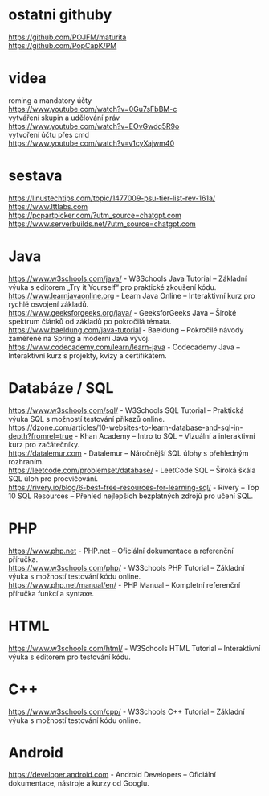 # ostatni githuby
https://github.com/POJFM/maturita<br/>
https://github.com/PopCapK/PM<br/>

# videa
roming a mandatory účty  <br/>
  https://www.youtube.com/watch?v=0Gu7sFbBM-c <br/>
vytváření skupin a udělování práv <br/>
  https://www.youtube.com/watch?v=EOvGwdq5R9o<br/>
vytvoření účtu přes cmd<br/>
  https://www.youtube.com/watch?v=v1cyXajwm40<br/>

  # sestava
  https://linustechtips.com/topic/1477009-psu-tier-list-rev-161a/ <br/>
  https://www.lttlabs.com<br/>
  https://pcpartpicker.com/?utm_source=chatgpt.com<br/>
  https://www.serverbuilds.net/?utm_source=chatgpt.com<br/>
  
  # Java
  https://www.w3schools.com/java/ - W3Schools Java Tutorial – Základní výuka s editorem „Try it Yourself“ pro praktické zkoušení kódu.<br/>
      https://www.learnjavaonline.org - Learn Java Online – Interaktivní kurz pro rychlé osvojení základů.<br/>
      https://www.geeksforgeeks.org/java/ - GeeksforGeeks Java – Široké spektrum článků od základů po pokročilá témata.<br/>
      https://www.baeldung.com/java-tutorial - Baeldung – Pokročilé návody zaměřené na Spring a moderní Java vývoj.<br/>
      https://www.codecademy.com/learn/learn-java - Codecademy Java – Interaktivní kurz s projekty, kvízy a certifikátem.​<br/>
      
  # Databáze / SQL
  https://www.w3schools.com/sql/ - W3Schools SQL Tutorial – Praktická výuka SQL s možností testování příkazů online.<br/>
      https://dzone.com/articles/10-websites-to-learn-database-and-sql-in-depth?fromrel=true - Khan Academy – Intro to SQL – Vizuální a interaktivní kurz pro začátečníky.<br/>
      https://datalemur.com - Datalemur – Náročnější SQL úlohy s přehledným rozhraním.<br/>
      https://leetcode.com/problemset/database/ - LeetCode SQL – Široká škála SQL úloh pro procvičování.<br/>
      https://rivery.io/blog/6-best-free-resources-for-learning-sql/ - Rivery – Top 10 SQL Resources – Přehled nejlepších bezplatných zdrojů pro učení SQL.<br/>


  # PHP
  https://www.php.net - PHP.net – Oficiální dokumentace a referenční příručka.<br/>
      https://www.w3schools.com/php/ - W3Schools PHP Tutorial – Základní výuka s možností testování kódu online.<br/>
      https://www.php.net/manual/en/ - PHP Manual – Kompletní referenční příručka funkcí a syntaxe.<br/>

  # HTML
  https://www.w3schools.com/html/ - W3Schools HTML Tutorial – Interaktivní výuka s editorem pro testování kódu.<br/>
  
  # C++
  https://www.w3schools.com/cpp/ - W3Schools C++ Tutorial – Základní výuka s možností testování kódu online.<br/>

  # Android
  https://developer.android.com - Android Developers – Oficiální dokumentace, nástroje a kurzy od Googlu.<br/>
      
